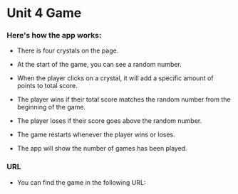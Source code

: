 # Unit 4 Game

### Here's how the app works:

   * There is four crystals on the page.

   * At the start of the game, you can see a random number.

   * When the player clicks on a crystal, it will add a specific amount of points to total score.

   * The player wins if their total score matches the random number from the beginning of the game.

   * The player loses if their score goes above the random number.

   * The game restarts whenever the player wins or loses.

   * The app will show the number of games has been played.
   
### URL

  * You can find the game in the following URL:

